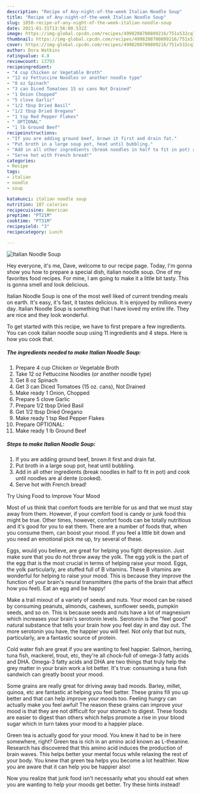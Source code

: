 ```yaml
---
description: "Recipe of Any-night-of-the-week Italian Noodle Soup"
title: "Recipe of Any-night-of-the-week Italian Noodle Soup"
slug: 1850-recipe-of-any-night-of-the-week-italian-noodle-soup
date: 2021-01-31T13:56:00.532Z
image: https://img-global.cpcdn.com/recipes/4998208700809216/751x532cq70/italian-noodle-soup-recipe-main-photo.jpg
thumbnail: https://img-global.cpcdn.com/recipes/4998208700809216/751x532cq70/italian-noodle-soup-recipe-main-photo.jpg
cover: https://img-global.cpcdn.com/recipes/4998208700809216/751x532cq70/italian-noodle-soup-recipe-main-photo.jpg
author: Dora Watkins
ratingvalue: 4.8
reviewcount: 13793
recipeingredient:
- "4 cup Chicken or Vegetable Broth"
- "12 oz Fettuccine Noodles or another noodle type"
- "8 oz Spinach"
- "3 can Diced Tomatoes 15 oz cans Not Drained"
- "1 Onion Chopped"
- "5 clove Garlic"
- "1/2 tbsp Dried Basil"
- "1/2 tbsp Dried Oregano"
- "1 tsp Red Pepper Flakes"
- " OPTIONAL"
- "1 lb Ground Beef"
recipeinstructions:
- "If you are adding ground beef, brown it first and drain fat."
- "Put broth in a large soup pot, heat until bubbling."
- "Add in all other ingredients (break noodles in half to fit in pot) and cook until noodles are al dente (cooked)."
- "Serve hot with French bread!"
categories:
- Recipe
tags:
- italian
- noodle
- soup

katakunci: italian noodle soup 
nutrition: 187 calories
recipecuisine: American
preptime: "PT21M"
cooktime: "PT31M"
recipeyield: "3"
recipecategory: Lunch

---
```



![Italian Noodle Soup](https://img-global.cpcdn.com/recipes/4998208700809216/751x532cq70/italian-noodle-soup-recipe-main-photo.jpg)

Hey everyone, it's me, Dave, welcome to our recipe page. Today, I'm gonna show you how to prepare a special dish, italian noodle soup. One of my favorites food recipes. For mine, I am going to make it a little bit tasty. This is gonna smell and look delicious.



Italian Noodle Soup is one of the most well liked of current trending meals on earth. It's easy, it's fast, it tastes delicious. It is enjoyed by millions every day. Italian Noodle Soup is something that I have loved my entire life. They are nice and they look wonderful.


To get started with this recipe, we have to first prepare a few ingredients. You can cook italian noodle soup using 11 ingredients and 4 steps. Here is how you cook that.

<!--inarticleads1-->

##### The ingredients needed to make Italian Noodle Soup:

1. Prepare 4 cup Chicken or Vegetable Broth
1. Take 12 oz Fettuccine Noodles (or another noodle type)
1. Get 8 oz Spinach
1. Get 3 can Diced Tomatoes (15 oz. cans), Not Drained
1. Make ready 1 Onion, Chopped
1. Prepare 5 clove Garlic
1. Prepare 1/2 tbsp Dried Basil
1. Get 1/2 tbsp Dried Oregano
1. Make ready 1 tsp Red Pepper Flakes
1. Prepare  OPTIONAL:
1. Make ready 1 lb Ground Beef




<!--inarticleads2-->

##### Steps to make Italian Noodle Soup:

1. If you are adding ground beef, brown it first and drain fat.
1. Put broth in a large soup pot, heat until bubbling.
1. Add in all other ingredients (break noodles in half to fit in pot) and cook until noodles are al dente (cooked).
1. Serve hot with French bread!




Try Using Food to Improve Your Mood


Most of us think that comfort foods are terrible for us and that we must stay away from them. However, if your comfort food is candy or junk food this might be true. Other times, however, comfort foods can be totally nutritious and it's good for you to eat them. There are a number of foods that, when you consume them, can boost your mood. If you feel a little bit down and you need an emotional pick me up, try several of these.

Eggs, would you believe, are great for helping you fight depression. Just make sure that you do not throw away the yolk. The egg yolk is the part of the egg that is the most crucial in terms of helping raise your mood. Eggs, the yolk particularly, are stuffed full of B vitamins. These B vitamins are wonderful for helping to raise your mood. This is because they improve the function of your brain's neural transmitters (the parts of the brain that affect how you feel). Eat an egg and be happy!

Make a trail mixout of a variety of seeds and nuts. Your mood can be raised by consuming peanuts, almonds, cashews, sunflower seeds, pumpkin seeds, and so on. This is because seeds and nuts have a lot of magnesium which increases your brain's serotonin levels. Serotonin is the "feel good" natural substance that tells your brain how you feel day in and day out. The more serotonin you have, the happier you will feel. Not only that but nuts, particularly, are a fantastic source of protein.

Cold water fish are great if you are wanting to feel happier. Salmon, herring, tuna fish, mackerel, trout, etc, they're all chock-full of omega-3 fatty acids and DHA. Omega-3 fatty acids and DHA are two things that truly help the grey matter in your brain work a lot better. It's true: consuming a tuna fish sandwich can greatly boost your mood. 

Some grains are really great for driving away bad moods. Barley, millet, quinoa, etc are fantastic at helping you feel better. These grains fill you up better and that can help improve your moods too. Feeling hungry can actually make you feel awful! The reason these grains can improve your mood is that they are not difficult for your stomach to digest. These foods are easier to digest than others which helps promote a rise in your blood sugar which in turn takes your mood to a happier place.

Green tea is actually good for your mood. You knew it had to be in here somewhere, right? Green tea is rich in an amino acid known as L-theanine. Research has discovered that this amino acid induces the production of brain waves. This helps better your mental focus while relaxing the rest of your body. You knew that green tea helps you become a lot healthier. Now you are aware that it can help you be happier also!

Now you realize that junk food isn't necessarily what you should eat when you are wanting to help your moods get better. Try  these hints  instead!

